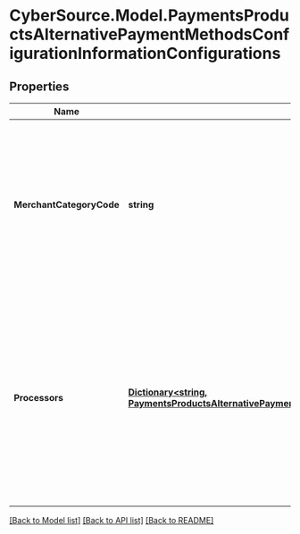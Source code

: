 # CyberSource.Model.PaymentsProductsAlternativePaymentMethodsConfigurationInformationConfigurations
## Properties

Name | Type | Description | Notes
------------ | ------------- | ------------- | -------------
**MerchantCategoryCode** | **string** | Merchant Category Code (MCC) is a four-digit number assigned to a business by credit card companies when the business first starts accepting credit cards as a form of payment. The MCC is used to classify the business by the type of goods or services it provides.  | [optional] 
**Processors** | [**Dictionary&lt;string, PaymentsProductsAlternativePaymentMethodsConfigurationInformationConfigurationsProcessors&gt;**](PaymentsProductsAlternativePaymentMethodsConfigurationInformationConfigurationsProcessors.md) | This is a map. The allowed keys are below. Value should be an object containing a sole boolean property - enabled. &lt;table&gt;   &lt;tr&gt;     &lt;td&gt;klarna&lt;/td&gt;   &lt;/tr&gt;   &lt;tr&gt;     &lt;td&gt;payPal&lt;/td&gt;   &lt;/tr&gt;   &lt;tr&gt;     &lt;td&gt;alipay&lt;/td&gt;   &lt;/tr&gt;   &lt;tr&gt;     &lt;td&gt;bancontact&lt;/td&gt;   &lt;/tr&gt;   &lt;tr&gt;     &lt;td&gt;giropay&lt;/td&gt;   &lt;/tr&gt;   &lt;tr&gt;     &lt;td&gt;ideal&lt;/td&gt;   &lt;/tr&gt; &lt;/table&gt;  | [optional] 

[[Back to Model list]](../README.md#documentation-for-models) [[Back to API list]](../README.md#documentation-for-api-endpoints) [[Back to README]](../README.md)

